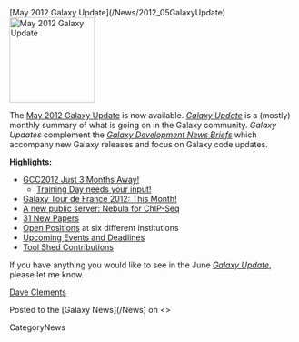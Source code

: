<div class='newsItemHeader'>[May 2012 Galaxy Update](/News/2012_05GalaxyUpdate)</div>

<div class='right'><a href='/GalaxyUpdates/2012_05.md'><img src='/Images/Logos/GalaxyUpdate200.png' alt='May 2012 Galaxy Update' width=150 /></a></div>

The [May 2012 Galaxy Update](/GalaxyUpdates/2012_05) is now available.  *[Galaxy Update](/GalaxyUpdates)* is a (mostly) monthly summary of what is going on in the Galaxy community.  *Galaxy Updates* complement the *[Galaxy Development News Briefs](/DevNewsBriefs)* which accompany new Galaxy releases and focus on Galaxy code updates.

**Highlights:**

* [GCC2012 Just 3 Months Away!](/GalaxyUpdates/2012_05.md#gcc2012-just-3-months-away)
  * [Training Day needs your input!](/GalaxyUpdates/2012_05.md#training-day-we-need-your-help)
* [Galaxy Tour de France 2012: This Month!](/GalaxyUpdates/2012_05.md#galaxy-tour-de-france-2012)
* [A new public server: Nebula for ChIP-Seq](/GalaxyUpdates/2012_05.md#new-public-server-nebula) 
* [31 New Papers](/GalaxyUpdates/2012_05.md#new-papers)
* [Open Positions](/GalaxyUpdates/2012_05.md#whos-hiring) at six different institutions
* [Upcoming Events and Deadlines](/GalaxyUpdates/2012_05.md#upcoming-events-and-deadlines)
* [Tool Shed Contributions](/GalaxyUpdates/2012_05.md#tool-shed-contributions)
 
If you have anything you would like to see in the June *[Galaxy Update](/GalaxyUpdates)*, please let me know.

[Dave Clements](/DaveClements)

<div class='newsItemFooter'>Posted to the [Galaxy News](/News) on <<Date(2012-05-01T16:11:42Z)>></div>

CategoryNews
